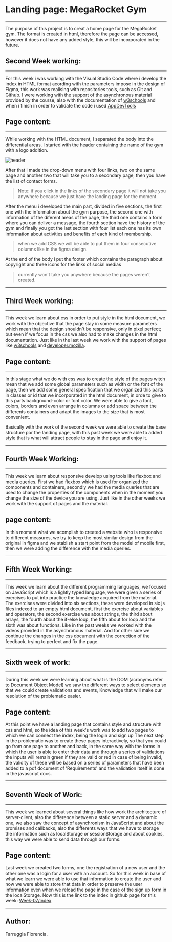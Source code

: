 # **Landing page:** MegaRocket Gym
***
The purpose of this project is to creat a home page for the MegaRocket gym. The format is created in html, therefore the page can be accessed, however it does not have any added style, this will be incorporated in the future.

## **Second Week working:**
***
For this week i was working with the Visual Studio Code where i develop the index in HTML format acording with the parameters impose in the design of Figma, this work was realising with repositories tools, such as Git and Github. I were working with the support of the asynchronous material provided by the course, also with the documentation of [w3schools](https://www.w3schools.com/html/default.asp)  and when i finish in order to validate the code i used [AppDevTools](https://appdevtools.com/html-validator)

## **Page content:**
***
While working with the HTML document, I separated the body into the differential areas. I started with the header containing the name of the gym with a logo addition.

  ![header](https://user-images.githubusercontent.com/126518237/228282092-7aca158a-fce0-47b1-8ae3-6f26bf1cf89b.png)

After that I made the drop-down menu with four links, two on the same page and another two that will take you to a secondary page, then you have the list of contact forms.

>Note: if you click in the links of the secondary page it will not take you anywhere because we just have the landing page for the moment.

After the menu i developed the main part, divided in five sections, the first one with the information about the gym purpose, the second one with information of the diferent areas of the page, the third one contains a form where you can deliver a message, the fourth section have the history of the gym and finally you got the last section with four list each one has its own information about activities and benefits of each kind of membership. 
>when we add CSS we will be able to put them in four consecutive columns like in the figma design.

At the end of the body i put the footer which contains the paragraph about copyright and three icons for the links of social medias 
>currently won't take you anywhere because the pages weren't created.

***
## **Third Week working:**
***
This week we learn about css in order to put style in the html document, we work with the objective that the page stay in some measure parameters which mean that the design shouldn't be responsive, only in pixel perfect; but even if we focus in the css we also had to make changes in the html documentation. Just like in the last week we work with the support of pages like [w3schools](https://www.w3schools.com/html/default.asp) and [developer.mozilla](https://developer.mozilla.org/es/).
## **Page content:**
***
In this stage what we do with css was to create the style of the pages witch mean that we add some global parameters such as width or the font of the page, then we add some general specification that we organized this parts in classes or id that we incorporated in the html document, in orde to give to this parts background-color or font color. We were able to give a font, colors, borders and even arrange in columns or add space between the differents containers and adapt the images to the size that is most convenient.

Basically with the work of the second week we were able to create the base structure por the landing page, with this past week we were able to added style that is what will attract people to stay in the page and enjoy it.
***
## **Fourth Week Working:**
***
This week we learn about responsive develop using tools like flexbox and media queries. First we had flexbox which is used for organized the components and containers, secondly we had the media queries that are used to change the properties of the components when in the moment you change the size of the device you are using. Just like in the other weeks we work with the support of pages and the material.
## **page content:**
In this moment what we acomplish to created a website who is responsive to different measures, we try to keep the most similar design from the original in figma and we stablish a start point from the model of mobile first, then we were adding the difference with the media queries.
***
## **Fifth Week Working:**
***
This week we learn about the different programming languages, we focused on JavaScript which is a lightly typed language, we were given a series of exercises to put into practice the knowledge acquired from the material. The exercises were divided into six sections, these were developed in six js files indexed to an empty html document, first the exercise about variables and operators, the second exercise was about strings, the third about arrays, the fourth about the if-else loop, the fifth about for loop and the sixth was about functions. Like in the past weeks we worked with the videos provided in the asynchronous material. And for other side we continue the changes in the css document with the correction of the feedback, trying to perfect and fix the page.
***
## **Sixth week of work:**
***
During this week we were learning about what is the DOM (acronyms refer to Document Object Model) we saw the different ways to select elements so that we could create validations and events, Knowledge that will make our resolution of the problematic easier.
## **Page content:**
At this point we have a landing page that contains style and structure with css and html, so the idea of this week's work was to add two pages to which we can connect the index, being the login and sign up The next step in the problematic was to create these pages interactively, so that you could go from one page to another and back, in the same way with the forms in which the user is able to enter their data and through a series of validations the inputs will remain green if they are valid or red in case of being invalid, the validity of these will be based on a series of parameters that have been added to a pdf document of 'Requirements' and the validation itself is done in the javascript docs.
***
## **Seventh Week of Work:**
***
This week we learned about several things like how work the architecture of server-client, also the difference between a static server and a dynamic one, we also saw the concept of asynchronism in JavaScript and about the promises and callbacks, also the differents ways that we have to storage the information such as localStorage or sessionStorage and about cookies, this way we were able to send data through our forms.
## **Page content:**
Last week we created two forms, one the registration of a new user and the other one was a login for a user with an account. So for this week in base of what we learn we were able to use that information to create the user and now we were able to store that data in order to preserve the user information even when we reload the page in the case of the sign up form in the localStorage.
Now this is the link to the index in github page for this week: [Week-07/index](https://flor-farruggia.github.io/BaSP-M2023/Week-07/views/)
***
## **Author:**
Farruggia Florencia.